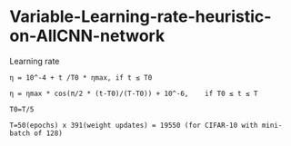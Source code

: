 # Variable-Learning-rate-heuristic-on-AllCNN-network
Learning rate
                                     
    η = 10^-4 + t /T0 * ηmax, if t ≤ T0  

    η = ηmax * cos(π/2 * (t-T0)/(T-T0)) + 10^-6,    if T0 ≤ t ≤ T
    
    T0=T/5
    
    T=50(epochs) x 391(weight updates) = 19550 (for CIFAR-10 with mini-batch of 128)
                                                                

